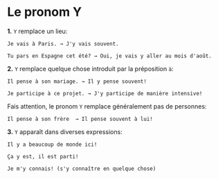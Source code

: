 # Le pronom Y

**1\.** `Y` remplace un lieu:

```text
Je vais à Paris. → J'y vais souvent.

Tu pars en Espagne cet été? → Oui, je vais y aller au mois d'août.
```

**2\.** `Y` remplace quelque chose introduit par la préposition `à`:

```text
Il pense à son mariage. → Il y pense souvent!

Je participe à ce projet. → J'y participe de manière intensive!
```

Fais attention, le pronom `Y` remplace généralement pas de personnes:

```text
Il pense à son frère  → Il pense souvent à lui!
```

**3\.** `Y` apparaît dans diverses expressions:

```text
Il y a beaucoup de monde ici!

Ça y est, il est parti!

Je m'y connais! (s'y connaître en quelque chose)
```
